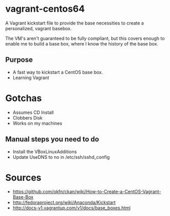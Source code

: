 vagrant-centos64
================

A Vagrant kickstart file to provide the base necessities to create a personalized, vagrant basebox.

The VM's aren't guaranteed to be fully compliant, but this covers enough to enable me to build a base box, where I know the history of the base box. 

Purpose
-------

* A fast way to kickstart a CentOS base box. 
* Learning Vagrant


Gotchas
=======
* Assumes CD Install
* Clobbers Disk
* Works on my machines


Manual steps you need to do
---------------------------
* Install the VBoxLinuxAdditions
* Update UseDNS to no in /etc/ssh/sshd_config



Sources
=======
* https://github.com/okfn/ckan/wiki/How-to-Create-a-CentOS-Vagrant-Base-Box
* http://fedoraproject.org/wiki/Anaconda/Kickstart
* http://docs-v1.vagrantup.com/v1/docs/base_boxes.html
